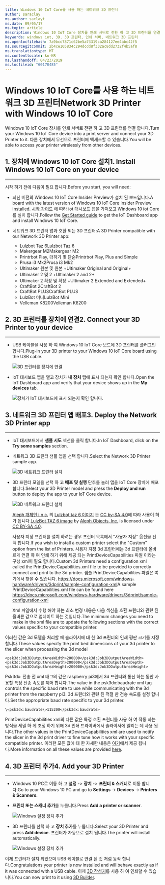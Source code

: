 ```yaml
---
title: Windows 10 IoT Core를 사용 하는 네트워크 3D 프린터
author: saraclay
ms.author: saclayt
ms.date: 09/05/17
ms.topic: article
description: Windows 10 IoT Core 장치를 인쇄 서버로 전환 하 고 3D 프린터를 연결 하는 방법에 대해 알아봅니다.
keywords: windows iot, 3D, 3D 프린터, 인쇄 서버, 네트워크 3D 프린터
ms.openlocfilehash: 7a9bcc7871c62be5a73319ca284127ee4abc42f5
ms.sourcegitcommit: 2b4ce105834c294dcdd8f332ac8dd2732f4b5af8
ms.translationtype: MT
ms.contentlocale: ko-KR
ms.lasthandoff: 04/23/2019
ms.locfileid: "60170485"
---
```

# <a name="network-3d-printer-with-windows-10-iot-core"></a><span data-ttu-id="d3f7c-104">Windows 10 IoT Core를 사용 하는 네트워크 3D 프린터</span><span class="sxs-lookup"><span data-stu-id="d3f7c-104">Network 3D Printer with Windows 10 IoT Core</span></span>

<span data-ttu-id="d3f7c-105">Windows 10 IoT Core 장치를 인쇄 서버로 전환 하 고 3D 프린터를 연결 합니다.</span><span class="sxs-lookup"><span data-stu-id="d3f7c-105">Turn your Windows 10 IoT Core device into a print server and connect your 3D Printer to it.</span></span> <span data-ttu-id="d3f7c-106">다른 장치에서 무선으로 프린터에 액세스할 수 있습니다.</span><span class="sxs-lookup"><span data-stu-id="d3f7c-106">You will be able to access your printer wirelessly from other devices.</span></span>

## <a name="1-install-windows-10-iot-core-on-your-device"></a><span data-ttu-id="d3f7c-107">1. 장치에 Windows 10 IoT Core 설치</span><span class="sxs-lookup"><span data-stu-id="d3f7c-107">1. Install Windows 10 IoT Core on your device</span></span>
___
<span data-ttu-id="d3f7c-108">시작 하기 전에 다음이 필요 합니다.</span><span class="sxs-lookup"><span data-stu-id="d3f7c-108">Before you start, you will need:</span></span>

* <span data-ttu-id="d3f7c-109">최신 버전의 Windows 10 IoT Core Insider Preview가 설치 된 보드입니다.</span><span class="sxs-lookup"><span data-stu-id="d3f7c-109">A board with the latest version of Windows 10 IoT Core Insider Preview installed.</span></span> <span data-ttu-id="d3f7c-110">[시작 가이드](https://developer.microsoft.com/en-us/windows/iot/getstarted) 에 따라 iot 대시보드 앱을 가져오고 Windows 10 iot Core를 설치 합니다.</span><span class="sxs-lookup"><span data-stu-id="d3f7c-110">Follow the [Get Started guide](https://developer.microsoft.com/en-us/windows/iot/getstarted) to get the IoT Dashboard app and install Windows 10 IoT Core.</span></span>
* <span data-ttu-id="d3f7c-111">네트워크 3D 프린터 앱과 호환 되는 3D 프린터:</span><span class="sxs-lookup"><span data-stu-id="d3f7c-111">A 3D Printer compatible with our Network 3D Printer app:</span></span>

    * <span data-ttu-id="d3f7c-112">Lulzbot Taz 6</span><span class="sxs-lookup"><span data-stu-id="d3f7c-112">Lulzbot Taz 6</span></span>
    * <span data-ttu-id="d3f7c-113">Makergear M2</span><span class="sxs-lookup"><span data-stu-id="d3f7c-113">Makergear M2</span></span>
    * <span data-ttu-id="d3f7c-114">Printrbot Play, 더하기 및 단순</span><span class="sxs-lookup"><span data-stu-id="d3f7c-114">Printrbot Play, Plus and Simple</span></span>
    * <span data-ttu-id="d3f7c-115">Prusa i3 Mk2</span><span class="sxs-lookup"><span data-stu-id="d3f7c-115">Prusa i3 Mk2</span></span>
    * <span data-ttu-id="d3f7c-116">Ultimaker 원본 및 원본 +</span><span class="sxs-lookup"><span data-stu-id="d3f7c-116">Ultimaker Original and Original+</span></span>
    * <span data-ttu-id="d3f7c-117">Ultimaker 2 및 2 +</span><span class="sxs-lookup"><span data-stu-id="d3f7c-117">Ultimaker 2 and 2+</span></span>
    * <span data-ttu-id="d3f7c-118">Ultimaker 2 확장 및 확장 +</span><span class="sxs-lookup"><span data-stu-id="d3f7c-118">Ultimaker 2 Extended and Extended+</span></span>
    * <span data-ttu-id="d3f7c-119">CraftBot 2</span><span class="sxs-lookup"><span data-stu-id="d3f7c-119">CraftBot 2</span></span>
    * <span data-ttu-id="d3f7c-120">CraftBot PLUS</span><span class="sxs-lookup"><span data-stu-id="d3f7c-120">CraftBot PLUS</span></span>
    * <span data-ttu-id="d3f7c-121">LulzBot 미니</span><span class="sxs-lookup"><span data-stu-id="d3f7c-121">LulzBot Mini</span></span>
    * <span data-ttu-id="d3f7c-122">Velleman K8200</span><span class="sxs-lookup"><span data-stu-id="d3f7c-122">Velleman K8200</span></span>

## <a name="2-connect-your-3d-printer-to-your-device"></a><span data-ttu-id="d3f7c-123">2. 3D 프린터를 장치에 연결</span><span class="sxs-lookup"><span data-stu-id="d3f7c-123">2. Connect your 3D Printer to your device</span></span>
___
* <span data-ttu-id="d3f7c-124">USB 케이블을 사용 하 여 Windows 10 IoT Core 보드에 3D 프린터를 플러그인 합니다.</span><span class="sxs-lookup"><span data-stu-id="d3f7c-124">Plug-in your 3D printer to your Windows 10 IoT Core board using the USB cable.</span></span>

    ![3D 프린터를 장치에 연결](../media/3DPrintServer/connect-3d-printer.png)

* <span data-ttu-id="d3f7c-126">IoT 대시보드 앱을 열고 장치가 **내 장치** 탭에 표시 되는지 확인 합니다.</span><span class="sxs-lookup"><span data-stu-id="d3f7c-126">Open the IoT Dashboard app and verify that your device shows up in the **My devices** tab.</span></span>

    ![장치가 IoT 대시보드에 표시 되는지 확인 합니다.](../media/3DPrintServer/selectDevice.png)
    
## <a name="3-deploy-the-network-3d-printer-app"></a><span data-ttu-id="d3f7c-128">3. 네트워크 3D 프린터 앱 배포</span><span class="sxs-lookup"><span data-stu-id="d3f7c-128">3. Deploy the Network 3D Printer app</span></span>
___
* <span data-ttu-id="d3f7c-129">IoT 대시보드에서 **샘플 시도** 섹션을 클릭 합니다.</span><span class="sxs-lookup"><span data-stu-id="d3f7c-129">In IoT Dashboard, click on the **Try some samples** section.</span></span>
* <span data-ttu-id="d3f7c-130">네트워크 3D 프린터 샘플 앱을 선택 합니다.</span><span class="sxs-lookup"><span data-stu-id="d3f7c-130">Select the Network 3D Printer sample app.</span></span>

   ![3D 네트워크 프린터 설치](../media/3dprintserver/dashboard-samples.png)

* <span data-ttu-id="d3f7c-132">3D 프린터 모델을 선택 하 고 **배포 및 실행** 단추를 눌러 앱을 IoT Core 장치에 배포 합니다.</span><span class="sxs-lookup"><span data-stu-id="d3f7c-132">Select your 3D Printer model and press the **Deploy and run** button to deploy the app to your IoT Core device.</span></span> 

    ![3D 네트워크 프린터 설치](../media/3dprintserver/dashboard-app.png)

    <span data-ttu-id="d3f7c-134">[Aleph 개체인 i n c.](https://www.alephobjects.com/) 의 [Lulzbot taz 6 이미지](http://devel.lulzbot.com/TAZ/Olive/photos/TAZ_6_Angle_Rock2pus_transparent.png) 는 [CC by-SA 4.0](https://creativecommons.org/licenses/by-sa/4.0/)에 따라 사용이 허가 됩니다.</span><span class="sxs-lookup"><span data-stu-id="d3f7c-134">[LulzBot TAZ 6 image](http://devel.lulzbot.com/TAZ/Olive/photos/TAZ_6_Angle_Rock2pus_transparent.png) by [Aleph Objects, Inc.](https://www.alephobjects.com/) is licensed under [CC BY-SA 4.0](https://creativecommons.org/licenses/by-sa/4.0/).</span></span>
    
    <span data-ttu-id="d3f7c-135">사용자 지정 프린터를 설치 하려는 경우 프린터 목록에서 "사용자 지정" 옵션을 선택 합니다.</span><span class="sxs-lookup"><span data-stu-id="d3f7c-135">If you wish to install a custom printer select the "Custom" option from the list of Printers.</span></span> <span data-ttu-id="d3f7c-136">사용자 지정 3d 프린터에는 3d 프린터에 올바르게 연결 하 여 인쇄 하기 위해 제공 되는 PrintDeviceCapabilities 파일 이라는 구성 xml이 필요 합니다.</span><span class="sxs-lookup"><span data-stu-id="d3f7c-136">Custom 3d Printers need a configuration xml called the PrintDeviceCapabilities.xml file to be provided to correctly connect and print to the 3d printer.</span></span> <span data-ttu-id="d3f7c-137">샘플 PrintDeviceCapabilities 파일은 여기에서 찾을 수 있습니다. https://docs.microsoft.com/windows-hardware/drivers/3dprint/sample-configuration-xml</span><span class="sxs-lookup"><span data-stu-id="d3f7c-137">A sample PrintDeviceCapabilities.xml file can be found here https://docs.microsoft.com/windows-hardware/drivers/3dprint/sample-configuration-xml</span></span>
   
   <span data-ttu-id="d3f7c-138">Xml 파일에서 수행 해야 하는 최소 변경 내용은 다음 섹션을 호환 프린터와 관련 된 올바른 값으로 업데이트 하는 것입니다.</span><span class="sxs-lookup"><span data-stu-id="d3f7c-138">The minimum changes you need to make in the xml file are to update the following sections with the correct values specific to your compatible printer.</span></span>

<span data-ttu-id="d3f7c-139">이러한 값은 3d 모델을 처리할 때 슬라이서에 대 한 3d 프린터의 인쇄 평판 크기를 지정 합니다.</span><span class="sxs-lookup"><span data-stu-id="d3f7c-139">These values specify the print bed dimensions of your 3d printer to the slicer when processing the 3d model</span></span>

    <psk3d:Job3DOutputAreaWidth>200000</psk3d:Job3DOutputAreaWidth>
    <psk3d:Job3DOutputAreaDepth>200000</psk3d:Job3DOutputAreaDepth>
    <psk3d:Job3DOutputAreaHeight>200000</psk3d:Job3DOutputAreaHeight>


<span data-ttu-id="d3f7c-140">Psk3dx: 전송 전 xml 태그의 값은 raspberry pi3에서 3d 프린터와 통신 하는 동안 사용할 특정 전송 속도를 제어 합니다.</span><span class="sxs-lookup"><span data-stu-id="d3f7c-140">The value in the psk3dx:baudrate xml tag controls the specific baud rate to use while communicating with the 3d printer from the raspberry pi3.</span></span> <span data-ttu-id="d3f7c-141">3d 프린터와 관련 된 적절 한 전송 속도를 설정 합니다.</span><span class="sxs-lookup"><span data-stu-id="d3f7c-141">Set the appropriate baud rate specific to your 3d printer.</span></span> 

```
\<psk3dx:baudrate\>115200</psk3dx:baudrate>
```

<span data-ttu-id="d3f7c-142">PrintDeviceCapabilities xml의 다른 값은 특정 호환 프린터를 사용 하 여 작동 하는 방식을 세밀 하 게 조정 하기 위해 3d 인쇄 드라이버에서 슬라이서에 알리는 데 사용 됩니다.</span><span class="sxs-lookup"><span data-stu-id="d3f7c-142">The other values in the PrintDeviceCapabilities xml are used to notify the slicer in the 3d print driver to fine tune how it works with your specific compatible printer.</span></span>
<span data-ttu-id="d3f7c-143">이러한 모든 값에 대 한 자세한 내용은 [여기](https://docs.microsoft.com/windows-hardware/drivers/3dprint/slicer-settings)에서 제공 됩니다.</span><span class="sxs-lookup"><span data-stu-id="d3f7c-143">More information on all these values are provided [here](https://docs.microsoft.com/windows-hardware/drivers/3dprint/slicer-settings).</span></span>

    
    
## <a name="4-add-your-3d-printer"></a><span data-ttu-id="d3f7c-144">4. 3D 프린터 추가</span><span class="sxs-lookup"><span data-stu-id="d3f7c-144">4. Add your 3D Printer</span></span>
___
* <span data-ttu-id="d3f7c-145">Windows 10 PC로 이동 하 고 **설정** -> **장치** -> **프린터 & 스캐너**로 이동 합니다.</span><span class="sxs-lookup"><span data-stu-id="d3f7c-145">Go to your Windows 10 PC and go to **Settings** -> **Devices** -> **Printers & Scanners**.</span></span>
* <span data-ttu-id="d3f7c-146">**프린터 또는 스캐너 추가**를 누릅니다.</span><span class="sxs-lookup"><span data-stu-id="d3f7c-146">Press **Add a printer or scanner**.</span></span>

     ![Windows 설정 장치 추가](../media/3dprintserver/add-printer.png)

* <span data-ttu-id="d3f7c-148">3D 프린터를 선택 하 고 **장치 추가**를 누릅니다.</span><span class="sxs-lookup"><span data-stu-id="d3f7c-148">Select your 3D Printer and press **Add device**.</span></span> <span data-ttu-id="d3f7c-149">프린터가 자동으로 설치 됩니다.</span><span class="sxs-lookup"><span data-stu-id="d3f7c-149">The printer will install automatically.</span></span>

     ![Windows 설정 장치 추가](../media/3dprintserver/add-device.png)

<span data-ttu-id="d3f7c-151">이제 프린터가 설치 되었으며 USB 케이블로 연결 된 것 처럼 동작 합니다.</span><span class="sxs-lookup"><span data-stu-id="d3f7c-151">Congratulations your printer is now installed and will behave exactly as if it was connected with a USB cable.</span></span>
<span data-ttu-id="d3f7c-152">이제 [3D 작성기](https://msdn.microsoft.com/windows/hardware/mt561568.aspx)를 사용 하 여 인쇄할 수 있습니다.</span><span class="sxs-lookup"><span data-stu-id="d3f7c-152">You can now print to it using [3D Builder](https://msdn.microsoft.com/windows/hardware/mt561568.aspx).</span></span>
